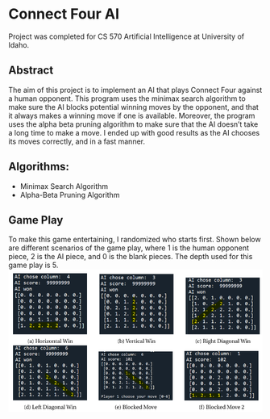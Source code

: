# Connect Four AI
Project was completed for CS 570 Artificial Intelligence at University of Idaho.

## Abstract
The aim of this project is to implement an AI that plays Connect Four against
a human opponent. This program uses the minimax search algorithm to make 
sure the AI blocks potential winning moves by the opponent, and that it always
makes a winning move if one is available. Moreover, the program uses the alpha
beta pruning algorithm to make sure that the AI doesn’t take a long time to make
a move. I ended up with good results as the AI chooses its moves correctly, and
in a fast manner. 

## Algorithms: 
* Minimax Search Algorithm
* Alpha-Beta Pruning Algorithm

## Game Play 
 To make this game entertaining, I randomized who starts first. Shown below
 are different scenarios of the game play, where 1 is the human opponent piece, 2
 is the AI piece, and 0 is the blank pieces. The depth used for this game play is 5. 
![Alt text](image.PNG)
 
